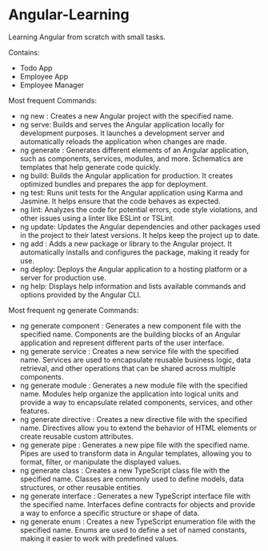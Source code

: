 # Angular-Learning
Learning Angular from scratch with small tasks.

Contains: 

- Todo App
- Employee App
- Employee Manager

Most frequent Commands:
- ng new <project-name>: Creates a new Angular project with the specified name.
- ng serve: Builds and serves the Angular application locally for development purposes. It launches a development server and automatically reloads the application when changes are made.
- ng generate <schematic>: Generates different elements of an Angular application, such as components, services, modules, and more. Schematics are templates that help generate code quickly.
- ng build: Builds the Angular application for production. It creates optimized bundles and prepares the app for deployment.
- ng test: Runs unit tests for the Angular application using Karma and Jasmine. It helps ensure that the code behaves as expected.
- ng lint: Analyzes the code for potential errors, code style violations, and other issues using a linter like ESLint or TSLint.
- ng update: Updates the Angular dependencies and other packages used in the project to their latest versions. It helps keep the project up to date.
- ng add <package-name>: Adds a new package or library to the Angular project. It automatically installs and configures the package, making it ready for use.
- ng deploy: Deploys the Angular application to a hosting platform or a server for production use.
- ng help: Displays help information and lists available commands and options provided by the Angular CLI.

Most frequent ng generate Commands:
- ng generate component <component-name>: Generates a new component file with the specified name. Components are the building blocks of an Angular application and represent different parts of the user interface.
- ng generate service <service-name>: Creates a new service file with the specified name. Services are used to encapsulate reusable business logic, data retrieval, and other operations that can be shared across multiple components.
- ng generate module <module-name>: Generates a new module file with the specified name. Modules help organize the application into logical units and provide a way to encapsulate related components, services, and other features.
- ng generate directive <directive-name>: Creates a new directive file with the specified name. Directives allow you to extend the behavior of HTML elements or create reusable custom attributes.
- ng generate pipe <pipe-name>: Generates a new pipe file with the specified name. Pipes are used to transform data in Angular templates, allowing you to format, filter, or manipulate the displayed values.
- ng generate class <class-name>: Creates a new TypeScript class file with the specified name. Classes are commonly used to define models, data structures, or other reusable entities.
- ng generate interface <interface-name>: Generates a new TypeScript interface file with the specified name. Interfaces define contracts for objects and provide a way to enforce a specific structure or shape of data.
- ng generate enum <enum-name>: Creates a new TypeScript enumeration file with the specified name. Enums are used to define a set of named constants, making it easier to work with predefined values.
